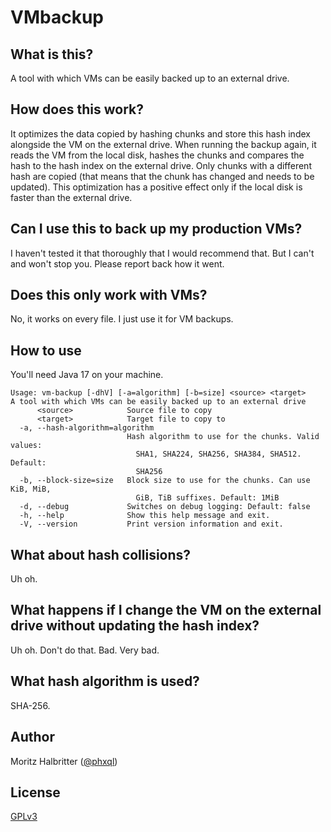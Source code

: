 # VMbackup

## What is this?

A tool with which VMs can be easily backed up to an external drive.

## How does this work?

It optimizes the data copied by hashing chunks and store this hash index alongside the VM on the external drive. When
running the backup again, it reads the VM from the local disk, hashes the chunks and compares the hash to the hash index
on the external drive. Only chunks with a different hash are copied (that means that the chunk has changed and needs to
be updated). This optimization has a positive effect only if the local disk is faster than the external drive.

## Can I use this to back up my production VMs?

I haven't tested it that thoroughly that I would recommend that. But I can't and won't stop you. Please report back how
it went.

## Does this only work with VMs?

No, it works on every file. I just use it for VM backups.

## How to use

You'll need Java 17 on your machine.

```
Usage: vm-backup [-dhV] [-a=algorithm] [-b=size] <source> <target>
A tool with which VMs can be easily backed up to an external drive
      <source>            Source file to copy
      <target>            Target file to copy to
  -a, --hash-algorithm=algorithm
                          Hash algorithm to use for the chunks. Valid values:
                            SHA1, SHA224, SHA256, SHA384, SHA512. Default:
                            SHA256
  -b, --block-size=size   Block size to use for the chunks. Can use KiB, MiB,
                            GiB, TiB suffixes. Default: 1MiB
  -d, --debug             Switches on debug logging: Default: false
  -h, --help              Show this help message and exit.
  -V, --version           Print version information and exit.
```

## What about hash collisions?

Uh oh.

## What happens if I change the VM on the external drive without updating the hash index?

Uh oh. Don't do that. Bad. Very bad.

## What hash algorithm is used?

SHA-256.

## Author

Moritz Halbritter ([@phxql](https://github.com/phxql))

## License

[GPLv3](LICENSE)
